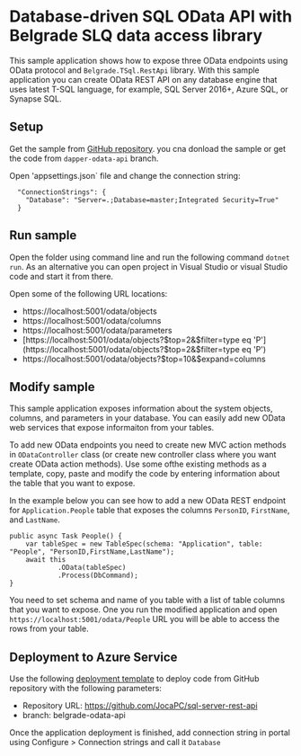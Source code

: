 # Database-driven SQL OData API with Belgrade SLQ data access library

This sample application shows how to expose three OData endpoints using OData protocol and `Belgrade.TSql.RestApi` library. With this sample application you can create OData REST API on any database engine that uses latest T-SQL language, for example, SQL Server 2016+, Azure SQL, or Synapse SQL.

## Setup

Get the sample from [GitHub repository](https://github.com/JocaPC/sql-server-rest-api/tree/belgrade-odata-api). you cna donload the sample or get the code from `dapper-odata-api` branch.

Open 'appsettings.json` file and change the connection string:

```
  "ConnectionStrings": {
    "Database": "Server=.;Database=master;Integrated Security=True"
  }
```

## Run sample

Open the folder using command line and run the following command `dotnet run`. As an alternative you can
open project in Visual Studio or visual Studio code and start it from there.

Open some of the following URL locations:
- https://localhost:5001/odata/objects
- https://localhost:5001/odata/columns
- https://localhost:5001/odata/parameters
- [https://localhost:5001/odata/objects?$top=2&$filter=type eq 'P'](https://localhost:5001/odata/objects?$top=2&$filter=type eq 'P')
- https://localhost:5001/odata/objects?$top=10&$expand=columns

## Modify sample

This sample application exposes information about the system objects, columns, and parameters in your database. You can easily add new OData web services that expose informaiton from your tables.

To add new OData endpoints you need to create new MVC action methods in `ODataController` class (or create new controller class where you want create OData action methods). Use some ofthe existing methods as a template, copy, paste and modify the code by entering information about the table that you want to expose.

In the example below you can see how to add a new OData REST endpoint for `Application.People` table that exposes the columns `PersonID`, `FirstName`, and `LastName`.
```
public async Task People() {
    var tableSpec = new TableSpec(schema: "Application", table: "People", "PersonID,FirstName,LastName");
    await this
            .OData(tableSpec)
            .Process(DbCommand);
}
```

You need to set schema and name of you table with a list of table columns that you want to expose. One you run the modified application and open `https://localhost:5001/odata/People` URL you will be able to access the rows from your table.

## Deployment to Azure Service

Use the following [deployment template](https://github.com/Azure/azure-quickstart-templates/tree/master/201-web-app-github-deploy) to deploy
code from GitHub repository with the following parameters:
- Repository URL: https://github.com/JocaPC/sql-server-rest-api
- branch: belgrade-odata-api 

Once the application deployment is finished, add connection string in portal using Configure > Connection strings and call it `Database`